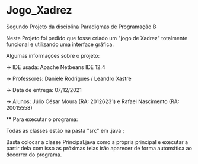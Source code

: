 # Jogo_Xadrez

Segundo Projeto da disciplina Paradigmas de Programação B

Neste Projeto foi pedido que fosse criado um "jogo de Xadrez" totalmente funcional e utilizando uma interface gráfica.

Algumas informações sobre o projeto:

-> IDE usada: Apache Netbeans IDE 12.4

-> Professores: Daniele Rodrigues /
                Leandro Xastre

-> Data de entrega: 07/12/2021

-> Alunos: Júlio César Moura (RA: 20126231) e
           Rafael Nascimento (RA: 20015558)

** Para executar o programa:

Todas as classes estão na pasta "src" em .java ; 

Basta colocar a classe Principal.java como a própria principal e executar a partir dela com isso 
as próximas telas irão aparecer de forma automática ao decorrer do programa.
